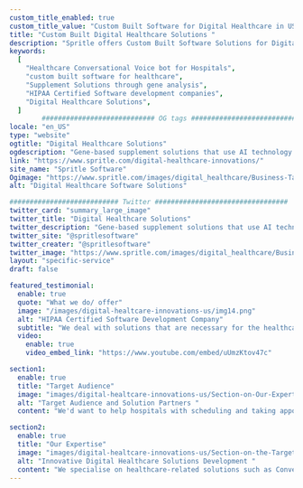 ```yaml
---
custom_title_enabled: true
custom_title_value: "Custom Built Software for Digital Healthcare in US|HIPAA certified company"
title: "Custom Built Digital Healthcare Solutions "
description: "Spritle offers Custom Built Software Solutions for Digital Healthcare Industries, Supplement Solutions through Gene Analysis. A HIPAA-certified company in the USA."
keywords:
  [
    "Healthcare Conversational Voice bot for Hospitals",
    "custom built software for healthcare",
    "Supplement Solutions through gene analysis",
    "HIPAA Certified Software development companies",
    "Digital Healthcare Solutions",
  ]
        ############################ OG tags #################################
locale: "en_US"
type: "website"
ogtitle: "Digital Healthcare Solutions"
ogdescription: "Gene-based supplement solutions that use AI technology in Healthcare.We are HIPAA certified and offer custom built digital healthcare solutions for hospitals to improve their performance." 
link: "https://www.spritle.com/digital-healthcare-innovations/"
site_name: "Spritle Software"
Ogimage: "https://www.spritle.com/images/digital_healthcare/Business-Target-Audience.webp.pagespeed.ce.WkfbS_QTE-.webp"
alt: "Digital Healthcare Software Solutions" 

########################### Twitter #################################
twitter_card: "summary_large_image"
twitter_title: "Digital Healthcare Solutions" 
twitter_description: "Gene-based supplement solutions that use AI technology in Healthcare.We are HIPAA certified and offer custom built digital healthcare solutions for hospitals to improve their performance." 
twitter_site: "@spritlesoftware"
twitter_creater: "@spritlesoftware"
twitter_image: "https://www.spritle.com/images/digital_healthcare/Business-Target-Audience.webp.pagespeed.ce.WkfbS_QTE-.webp" 
layout: "specific-service"
draft: false

featured_testimonial:
  enable: true
  quote: "What we do/ offer"
  image: "/images/digital-healtcare-innovations-us/img14.png"
  alt: "HIPAA Certified Software Development Company"
  subtitle: "We deal with solutions that are necessary for the healthcare industry to stay up with the rapid changes in technology. It's also realistic to assume that our solutions will play a key role in proving that Hospital Automation 4.0 is fully operational."
  video:
    enable: true
    video_embed_link: "https://www.youtube.com/embed/uUmzKtov47c"

section1:
  enable: true
  title: "Target Audience"
  image: "images/digital-healtcare-innovations-us/Section-on-Our-Expertise.png"
  alt: "Target Audience and Solution Partners "
  content: "We'd want to help hospitals with scheduling and taking appointments, pre- and post-surgery checks, frequent follow-ups for Health Analysis, and other genomic-related needs. In a nutshell, we want to contact hospitals and pharmaceutical businesses about implementing a solution that would increase their efficiency."

section2:
  enable: true
  title: "Our Expertise"
  image: "images/digital-healtcare-innovations-us/Section-on-the-Target-Audience.png"
  alt: "Innovative Digital Healthcare Solutions Development "
  content: "We specialise on healthcare-related solutions such as Conversational AI Voice Bots, Genomic solutions for analysis and research, and much more. But that's not all; if you have a specific solution in mind, we can create it for you."
---
```

